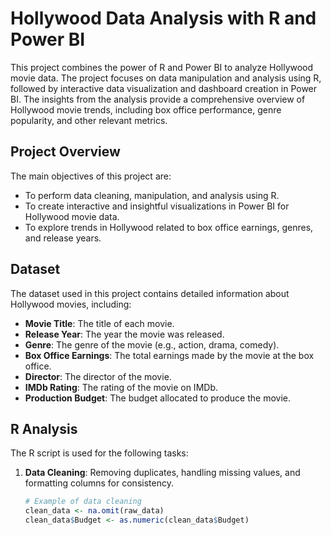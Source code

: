 # Hollywood Data Analysis with R and Power BI

This project combines the power of R and Power BI to analyze Hollywood movie data. The project focuses on data manipulation and analysis using R, followed by interactive data visualization and dashboard creation in Power BI. The insights from the analysis provide a comprehensive overview of Hollywood movie trends, including box office performance, genre popularity, and other relevant metrics.

## Project Overview

The main objectives of this project are:
- To perform data cleaning, manipulation, and analysis using R.
- To create interactive and insightful visualizations in Power BI for Hollywood movie data.
- To explore trends in Hollywood related to box office earnings, genres, and release years.

## Dataset

The dataset used in this project contains detailed information about Hollywood movies, including:
- **Movie Title**: The title of each movie.
- **Release Year**: The year the movie was released.
- **Genre**: The genre of the movie (e.g., action, drama, comedy).
- **Box Office Earnings**: The total earnings made by the movie at the box office.
- **Director**: The director of the movie.
- **IMDb Rating**: The rating of the movie on IMDb.
- **Production Budget**: The budget allocated to produce the movie.

## R Analysis

The R script is used for the following tasks:
1. **Data Cleaning**: Removing duplicates, handling missing values, and formatting columns for consistency.
   ```r
   # Example of data cleaning
   clean_data <- na.omit(raw_data)
   clean_data$Budget <- as.numeric(clean_data$Budget)
